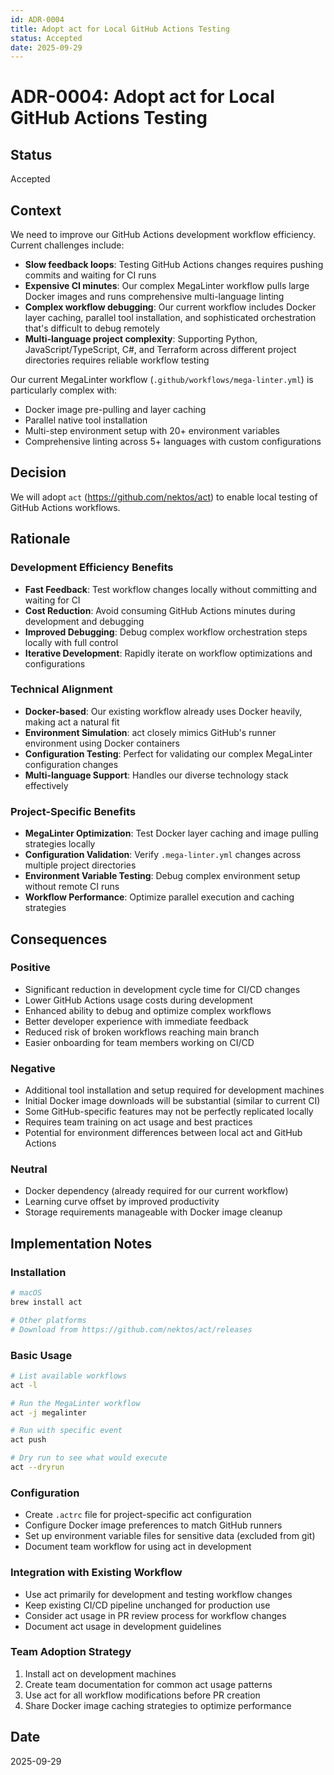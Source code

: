 ```yaml
---
id: ADR-0004
title: Adopt act for Local GitHub Actions Testing
status: Accepted
date: 2025-09-29
---
```


# ADR-0004: Adopt act for Local GitHub Actions Testing

## Status

Accepted

## Context

We need to improve our GitHub Actions development workflow efficiency. Current challenges include:

- **Slow feedback loops**: Testing GitHub Actions changes requires pushing commits and waiting for CI runs
- **Expensive CI minutes**: Our complex MegaLinter workflow pulls large Docker images and runs comprehensive multi-language linting
- **Complex workflow debugging**: Our current workflow includes Docker layer caching, parallel tool installation, and sophisticated orchestration that's difficult to debug remotely
- **Multi-language project complexity**: Supporting Python, JavaScript/TypeScript, C#, and Terraform across different project directories requires reliable workflow testing

Our current MegaLinter workflow (`.github/workflows/mega-linter.yml`) is particularly complex with:

- Docker image pre-pulling and layer caching
- Parallel native tool installation
- Multi-step environment setup with 20+ environment variables
- Comprehensive linting across 5+ languages with custom configurations

## Decision

We will adopt `act` (<https://github.com/nektos/act>) to enable local testing of GitHub Actions workflows.

## Rationale

### Development Efficiency Benefits

- **Fast Feedback**: Test workflow changes locally without committing and waiting for CI
- **Cost Reduction**: Avoid consuming GitHub Actions minutes during development and debugging
- **Improved Debugging**: Debug complex workflow orchestration steps locally with full control
- **Iterative Development**: Rapidly iterate on workflow optimizations and configurations

### Technical Alignment

- **Docker-based**: Our existing workflow already uses Docker heavily, making act a natural fit
- **Environment Simulation**: act closely mimics GitHub's runner environment using Docker containers
- **Configuration Testing**: Perfect for validating our complex MegaLinter configuration changes
- **Multi-language Support**: Handles our diverse technology stack effectively

### Project-Specific Benefits

- **MegaLinter Optimization**: Test Docker layer caching and image pulling strategies locally
- **Configuration Validation**: Verify `.mega-linter.yml` changes across multiple project directories
- **Environment Variable Testing**: Debug complex environment setup without remote CI runs
- **Workflow Performance**: Optimize parallel execution and caching strategies

## Consequences

### Positive

- Significant reduction in development cycle time for CI/CD changes
- Lower GitHub Actions usage costs during development
- Enhanced ability to debug and optimize complex workflows
- Better developer experience with immediate feedback
- Reduced risk of broken workflows reaching main branch
- Easier onboarding for team members working on CI/CD

### Negative

- Additional tool installation and setup required for development machines
- Initial Docker image downloads will be substantial (similar to current CI)
- Some GitHub-specific features may not be perfectly replicated locally
- Requires team training on act usage and best practices
- Potential for environment differences between local act and GitHub Actions

### Neutral

- Docker dependency (already required for our current workflow)
- Learning curve offset by improved productivity
- Storage requirements manageable with Docker image cleanup

## Implementation Notes

### Installation

```bash
# macOS
brew install act

# Other platforms
# Download from https://github.com/nektos/act/releases
```

### Basic Usage

```bash
# List available workflows
act -l

# Run the MegaLinter workflow
act -j megalinter

# Run with specific event
act push

# Dry run to see what would execute
act --dryrun
```

### Configuration

- Create `.actrc` file for project-specific act configuration
- Configure Docker image preferences to match GitHub runners
- Set up environment variable files for sensitive data (excluded from git)
- Document team workflow for using act in development

### Integration with Existing Workflow

- Use act primarily for development and testing workflow changes
- Keep existing CI/CD pipeline unchanged for production use
- Consider act usage in PR review process for workflow changes
- Document act usage in development guidelines

### Team Adoption Strategy

1. Install act on development machines
2. Create team documentation for common act usage patterns
3. Use act for all workflow modifications before PR creation
4. Share Docker image caching strategies to optimize performance

## Date

2025-09-29
